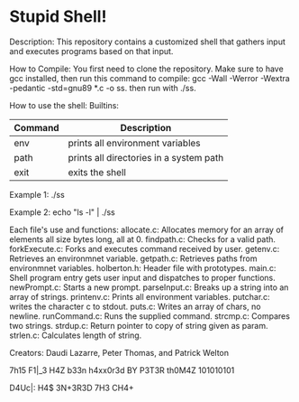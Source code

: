# Stupid Shell!

Description: This repository contains a customized shell that gathers input and executes programs based on that input.

How to Compile: You first need to clone the repository. Make sure to have gcc installed, then run this command to compile:
gcc -Wall -Werror -Wextra -pedantic -std=gnu89 *.c -o ss.
then run with ./ss.

How to use the shell: 
Builtins:

| Command | Description |
| ------ | ------ |
| env | prints all environment variables |
| path | prints all directories in a system path |
| exit | exits the shell |
 
Example 1: ./ss

Example 2: echo "ls -l" | ./ss

Each file's use and functions:
allocate.c: Allocates memory for an array of elements all size bytes long, all at 0. findpath.c: Checks for a valid path. forkExecute.c: Forks and executes command received by user. getenv.c: Retrieves an environmnet variable.  getpath.c: Retrieves paths from environmnet variables. holberton.h: Header file with prototypes. main.c: Shell program entry gets user input and dispatches to proper functions. newPrompt.c: Starts a new prompt. parseInput.c: Breaks up a string into an array of strings. printenv.c: Prints all environment variables. putchar.c: writes the character c to stdout. puts.c: Writes an array of chars, no newline. runCommand.c: Runs the supplied command. strcmp.c: Compares two strings.  strdup.c: Return pointer to copy of string given as param. strlen.c: Calculates length of string.    

Creators: Daudi Lazarre, Peter Thomas, and Patrick Welton

7h15 F1|_3 H4Z b33n h4xx0r3d BY P3T3R th0M4Z 101010101

D4Uc|: H4$ 3N+3R3D 7H3 CH4+
